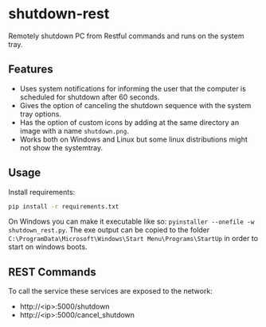 # shutdown-rest
Remotely shutdown PC from Restful commands and runs on the system tray.

## Features
  - Uses system notifications for informing the user that the computer is scheduled for shutdown after 60 seconds.
  - Gives the option of canceling the shutdown sequence with the system tray options.
  - Has the option of custom icons by adding at the same directory an image with a name `shutdown.png`.
  - Works both on Windows and Linux but some linux distributions might not show the systemtray.

## Usage
Install requirements:
```bash
pip install -r requirements.txt
```
On Windows you can make it executable like so: `pyinstaller --onefile -w shutdown_rest.py`.
The exe output can be copied to the folder `C:\ProgramData\Microsoft\Windows\Start Menu\Programs\StartUp` in order to start on windows boots.

## REST Commands
To call the service these services are exposed to the network:
  - http://\<ip>:5000/shutdown
  - http://\<ip>:5000/cancel_shutdown
